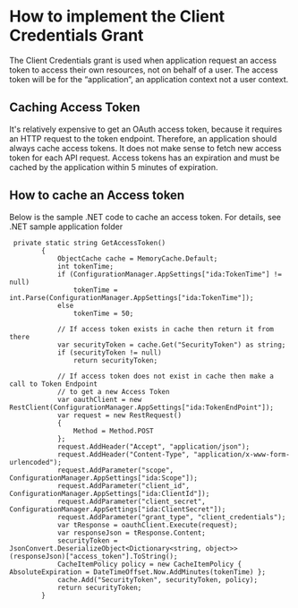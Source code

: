 # How to implement the Client Credentials Grant
The Client Credentials grant is used when application request an access token to access their own resources, not on behalf of a user. The access token will be for the “application”, an application context not a user context.

## Caching Access Token
It's relatively expensive to get an OAuth access token, because it requires an HTTP request to the token endpoint. Therefore, an application should always cache access tokens. 
It does not make sense to fetch new access token for each API request. Access tokens has an expiration and must be cached by the application within 5 minutes of expiration.

## How to cache an Access token
Below is the sample .NET code to cache an access token. For details, see .NET sample application folder

```
 private static string GetAccessToken()
        {
            ObjectCache cache = MemoryCache.Default;
            int tokenTime;
            if (ConfigurationManager.AppSettings["ida:TokenTime"] != null)
                tokenTime = int.Parse(ConfigurationManager.AppSettings["ida:TokenTime"]);
            else
                tokenTime = 50;

            // If access token exists in cache then return it from there
            var securityToken = cache.Get("SecurityToken") as string;
            if (securityToken != null)
                return securityToken;

            // If access token does not exist in cache then make a call to Token Endpoint
            // to get a new Access Token
            var oauthClient = new RestClient(ConfigurationManager.AppSettings["ida:TokenEndPoint"]);
            var request = new RestRequest()
            {
                Method = Method.POST
            };
            request.AddHeader("Accept", "application/json");
            request.AddHeader("Content-Type", "application/x-www-form-urlencoded");
            request.AddParameter("scope", ConfigurationManager.AppSettings["ida:Scope"]);
            request.AddParameter("client_id", ConfigurationManager.AppSettings["ida:ClientId"]);
            request.AddParameter("client_secret", ConfigurationManager.AppSettings["ida:ClientSecret"]);
            request.AddParameter("grant_type", "client_credentials");
            var tResponse = oauthClient.Execute(request);
            var responseJson = tResponse.Content;
            securityToken = JsonConvert.DeserializeObject<Dictionary<string, object>>(responseJson)["access_token"].ToString();
            CacheItemPolicy policy = new CacheItemPolicy { AbsoluteExpiration = DateTimeOffset.Now.AddMinutes(tokenTime) };
            cache.Add("SecurityToken", securityToken, policy);
            return securityToken;
        }
```

